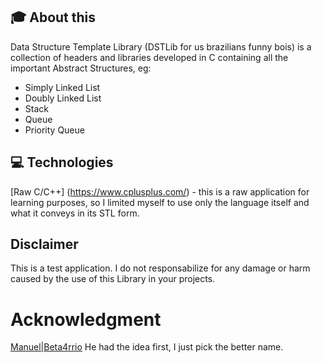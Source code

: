 
## :mortar_board: About this
Data Structure Template Library (DSTLib for us brazilians funny bois) is a collection of headers and libraries
developed in C containing all the important Abstract Structures, eg:

- Simply Linked List
- Doubly Linked List
- Stack
- Queue
- Priority Queue

## :computer: Technologies
[Raw C/C++] (https://www.cplusplus.com/) - this is a raw application for learning purposes, so I limited myself
to use only the language itself and what it conveys in its STL form.

## Disclaimer
This is a test application. I do not responsabilize for any damage or harm caused by the use of this Library in
your projects.

# Acknowledgment
[Manuel|Beta4rrio](https://github.com/Bet4Arrio "Code Reviewer") He had the idea first, I just pick the better name.
